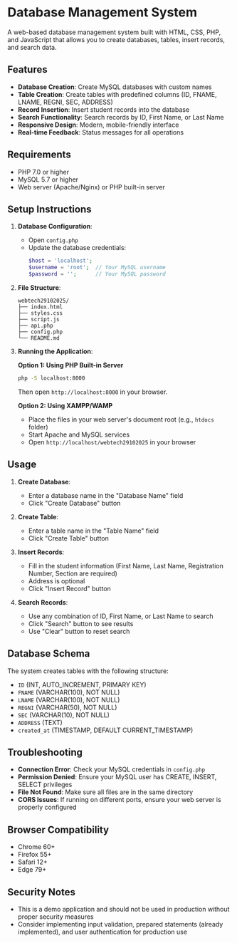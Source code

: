 # Database Management System

A web-based database management system built with HTML, CSS, PHP, and JavaScript that allows you to create databases, tables, insert records, and search data.

## Features

- **Database Creation**: Create MySQL databases with custom names
- **Table Creation**: Create tables with predefined columns (ID, FNAME, LNAME, REGNI, SEC, ADDRESS)
- **Record Insertion**: Insert student records into the database
- **Search Functionality**: Search records by ID, First Name, or Last Name
- **Responsive Design**: Modern, mobile-friendly interface
- **Real-time Feedback**: Status messages for all operations

## Requirements

- PHP 7.0 or higher
- MySQL 5.7 or higher
- Web server (Apache/Nginx) or PHP built-in server

## Setup Instructions

1. **Database Configuration**:
   - Open `config.php`
   - Update the database credentials:
     ```php
     $host = 'localhost';
     $username = 'root';  // Your MySQL username
     $password = '';      // Your MySQL password
     ```

2. **File Structure**:
   ```
   webtech29102025/
   ├── index.html
   ├── styles.css
   ├── script.js
   ├── api.php
   ├── config.php
   └── README.md
   ```

3. **Running the Application**:
   
   **Option 1: Using PHP Built-in Server**
   ```bash
   php -S localhost:8000
   ```
   Then open `http://localhost:8000` in your browser.
   
   **Option 2: Using XAMPP/WAMP**
   - Place the files in your web server's document root (e.g., `htdocs` folder)
   - Start Apache and MySQL services
   - Open `http://localhost/webtech29102025` in your browser

## Usage

1. **Create Database**:
   - Enter a database name in the "Database Name" field
   - Click "Create Database" button

2. **Create Table**:
   - Enter a table name in the "Table Name" field
   - Click "Create Table" button

3. **Insert Records**:
   - Fill in the student information (First Name, Last Name, Registration Number, Section are required)
   - Address is optional
   - Click "Insert Record" button

4. **Search Records**:
   - Use any combination of ID, First Name, or Last Name to search
   - Click "Search" button to see results
   - Use "Clear" button to reset search

## Database Schema

The system creates tables with the following structure:
- `ID` (INT, AUTO_INCREMENT, PRIMARY KEY)
- `FNAME` (VARCHAR(100), NOT NULL)
- `LNAME` (VARCHAR(100), NOT NULL)
- `REGNI` (VARCHAR(50), NOT NULL)
- `SEC` (VARCHAR(10), NOT NULL)
- `ADDRESS` (TEXT)
- `created_at` (TIMESTAMP, DEFAULT CURRENT_TIMESTAMP)

## Troubleshooting

- **Connection Error**: Check your MySQL credentials in `config.php`
- **Permission Denied**: Ensure your MySQL user has CREATE, INSERT, SELECT privileges
- **File Not Found**: Make sure all files are in the same directory
- **CORS Issues**: If running on different ports, ensure your web server is properly configured

## Browser Compatibility

- Chrome 60+
- Firefox 55+
- Safari 12+
- Edge 79+

## Security Notes

- This is a demo application and should not be used in production without proper security measures
- Consider implementing input validation, prepared statements (already implemented), and user authentication for production use

